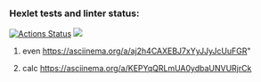 ### Hexlet tests and linter status:
[![Actions Status](https://github.com/ReyTris/python-project-49/workflows/hexlet-check/badge.svg)](https://github.com/ReyTris/python-project-49/actions)
<a href="https://codeclimate.com/github/ReyTris/python-project-49/maintainability"><img src="https://api.codeclimate.com/v1/badges/fefbe3942b89d8715e1e/maintainability" /></a>

1) even https://asciinema.org/a/aj2h4CAXEBJ7xYyJJyJcUuFGR"

2) calc https://asciinema.org/a/KEPYqQRLmUA0ydbaUNVURjrCk